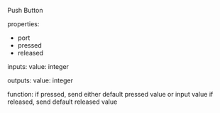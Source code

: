 Push Button

properties:
- port
- pressed
- released

inputs:
value: integer

outputs:
value: integer

function:
if pressed, send either default pressed value or input value
if released, send default released value

